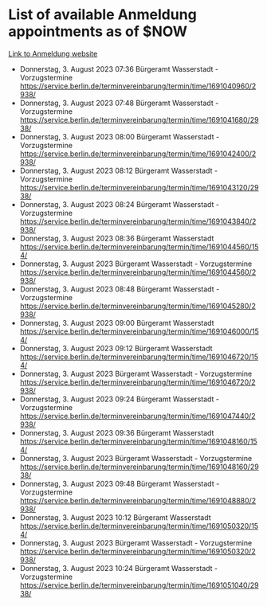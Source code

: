 # List of available Anmeldung appointments as of $NOW
[Link to Anmeldung website](https://service.berlin.de/terminvereinbarung/termin/tag.php?termin=1&anliegen[]=120686&dienstleisterlist=122210,122217,327316,122219,327312,122227,327314,122231,327346,122243,327348,122254,122252,329742,122260,329745,122262,329748,122271,327278,122273,327274,122277,327276,330436,122280,327294,122282,327290,122284,327292,122291,327270,122285,327266,122286,327264,122296,327268,150230,329760,122297,327286,122294,327284,122312,329763,122314,329775,122304,327330,122311,327334,122309,327332,317869,122281,327352,122279,329772,122283,122276,327324,122274,327326,122267,329766,122246,327318,122251,327320,122257,327322,122208,327298,122226,327300&herkunft=http%3A%2F%2Fservice.berlin.de%2Fdienstleistung%2F120686%2F)
- Donnerstag, 3. August 2023 07:36 Bürgeramt Wasserstadt - Vorzugstermine https://service.berlin.de/terminvereinbarung/termin/time/1691040960/2938/
- Donnerstag, 3. August 2023 07:48 Bürgeramt Wasserstadt - Vorzugstermine https://service.berlin.de/terminvereinbarung/termin/time/1691041680/2938/
- Donnerstag, 3. August 2023 08:00 Bürgeramt Wasserstadt - Vorzugstermine https://service.berlin.de/terminvereinbarung/termin/time/1691042400/2938/
- Donnerstag, 3. August 2023 08:12 Bürgeramt Wasserstadt - Vorzugstermine https://service.berlin.de/terminvereinbarung/termin/time/1691043120/2938/
- Donnerstag, 3. August 2023 08:24 Bürgeramt Wasserstadt - Vorzugstermine https://service.berlin.de/terminvereinbarung/termin/time/1691043840/2938/
- Donnerstag, 3. August 2023 08:36 Bürgeramt Wasserstadt https://service.berlin.de/terminvereinbarung/termin/time/1691044560/154/
- Donnerstag, 3. August 2023  Bürgeramt Wasserstadt - Vorzugstermine https://service.berlin.de/terminvereinbarung/termin/time/1691044560/2938/
- Donnerstag, 3. August 2023 08:48 Bürgeramt Wasserstadt - Vorzugstermine https://service.berlin.de/terminvereinbarung/termin/time/1691045280/2938/
- Donnerstag, 3. August 2023 09:00 Bürgeramt Wasserstadt https://service.berlin.de/terminvereinbarung/termin/time/1691046000/154/
- Donnerstag, 3. August 2023 09:12 Bürgeramt Wasserstadt https://service.berlin.de/terminvereinbarung/termin/time/1691046720/154/
- Donnerstag, 3. August 2023  Bürgeramt Wasserstadt - Vorzugstermine https://service.berlin.de/terminvereinbarung/termin/time/1691046720/2938/
- Donnerstag, 3. August 2023 09:24 Bürgeramt Wasserstadt - Vorzugstermine https://service.berlin.de/terminvereinbarung/termin/time/1691047440/2938/
- Donnerstag, 3. August 2023 09:36 Bürgeramt Wasserstadt https://service.berlin.de/terminvereinbarung/termin/time/1691048160/154/
- Donnerstag, 3. August 2023  Bürgeramt Wasserstadt - Vorzugstermine https://service.berlin.de/terminvereinbarung/termin/time/1691048160/2938/
- Donnerstag, 3. August 2023 09:48 Bürgeramt Wasserstadt - Vorzugstermine https://service.berlin.de/terminvereinbarung/termin/time/1691048880/2938/
- Donnerstag, 3. August 2023 10:12 Bürgeramt Wasserstadt https://service.berlin.de/terminvereinbarung/termin/time/1691050320/154/
- Donnerstag, 3. August 2023  Bürgeramt Wasserstadt - Vorzugstermine https://service.berlin.de/terminvereinbarung/termin/time/1691050320/2938/
- Donnerstag, 3. August 2023 10:24 Bürgeramt Wasserstadt - Vorzugstermine https://service.berlin.de/terminvereinbarung/termin/time/1691051040/2938/
